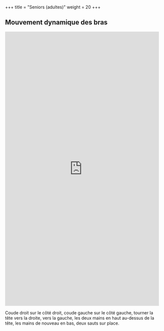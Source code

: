 +++
title = "Seniors (adultes)"
weight = 20
+++

## Mouvement dynamique des bras

<div style="padding:177.82% 0 0 0;position:relative;"><iframe src="https://player.vimeo.com/video/1022815690?h=73eb645151&amp;badge=0&amp;autopause=0&amp;player_id=0&amp;app_id=58479" frameborder="0" allow="autoplay; fullscreen; picture-in-picture; clipboard-write" style="position:absolute;top:0;left:0;width:100%;height:100%;" title="10-1"></iframe></div><script src="https://player.vimeo.com/api/player.js"></script>

Coude droit sur le côté droit, coude gauche sur le côté gauche, tourner la tête vers la droite, vers la gauche, les deux mains en haut au-dessus de la tête, les mains de nouveau en bas, deux sauts sur place.
